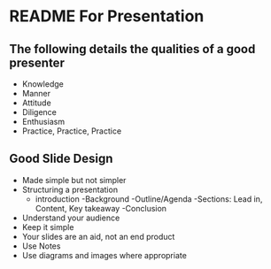 # README For Presentation

## The following details the qualities of a good presenter

- Knowledge
- Manner
- Attitude
- Diligence
- Enthusiasm
- Practice, Practice, Practice

## Good Slide Design

- Made simple but not simpler
- Structuring a presentation
  - introduction
  -Background
  -Outline/Agenda
  -Sections: Lead in, Content, Key takeaway
  -Conclusion
- Understand your audience
- Keep it simple
- Your slides are an aid, not an end product
- Use Notes
- Use diagrams and images where appropriate
